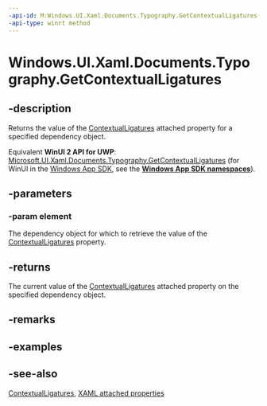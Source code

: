 ```yaml
---
-api-id: M:Windows.UI.Xaml.Documents.Typography.GetContextualLigatures(Windows.UI.Xaml.DependencyObject)
-api-type: winrt method
---
```


<!-- Method syntax
public bool GetContextualLigatures(Windows.UI.Xaml.DependencyObject element)
-->

# Windows.UI.Xaml.Documents.Typography.GetContextualLigatures

## -description
Returns the value of the [ContextualLigatures](typography_contextualligatures.md) attached property for a specified dependency object.

Equivalent **WinUI 2 API for UWP**: [Microsoft.UI.Xaml.Documents.Typography.GetContextualLigatures](/windows/winui/api/microsoft.ui.xaml.documents.typography.getcontextualligatures) (for WinUI in the [Windows App SDK](/windows/apps/windows-app-sdk/), see the **[Windows App SDK namespaces](/windows/windows-app-sdk/api/winrt/)**).

## -parameters
### -param element
The dependency object for which to retrieve the value of the [ContextualLigatures](typography_contextualligatures.md) property.

## -returns
The current value of the [ContextualLigatures](typography_contextualligatures.md) attached property on the specified dependency object.

## -remarks

## -examples

## -see-also

[ContextualLigatures](typography_contextualligatures.md), [XAML attached properties](/windows/uwp/xaml-platform/attached-properties-overview)
